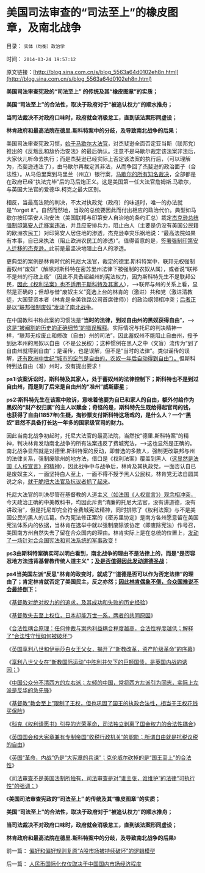 # 美国司法审查的“司法至上”的橡皮图章，及南北战争

目录： `实体（均衡）政治学` 

时间： `2014-03-24 19:57:12` 

原文链接：[http://blog.sina.com.cn/s/blog_5563a64d0102eh8n.html](http://blog.sina.com.cn/s/blog_5563a64d0102eh8n.html)

**美国司法审查宪政的“司法至上” 的传统及其“橡皮图章”的实质；**

**美国“司法至上”的合法性，取决于政府对于“被追认权力”的顺水推舟；**

**当司法裁决不对政府口味时，政府就会消极怠工，直到该法案形同虚设；**

**林肯政府和最高法院在德里.斯科特案中的分歧，及导致南北战争的后果**；

美国司法审查宪政习惯，[始于马歇尔大法官](../../../2011/5/14/美国大法官讲政治；美国政府偷税漏税；.md)，对杰斐逊全面否定亚当斯（联邦党）推出的《反叛乱和敌侨治安法》的最后确认。注意不是马歇尔裁定该法案非法后，大家伙儿听命去执行；而是杰斐逊已经实际上否定该法案的执行后，（可以理解为，杰斐逊违法了），由马歇尔再裁定其非法，从而争回了杰斐逊的政治面子（合法性）。从马伯里案到马里兰（州立）银行案，[马歇尔的所有知名裁决](../../../2011/5/13/美国首任首席大法官是法盲.md)，全部都是在政府已经“执法完毕”后的马后炮正义。这是美国第一任大法官詹姆斯.马歇尔，与英国大法官的爱德华.柯克之最大区别。

相反，当最高法院的判决，不太对执政党（政府）的味道时，唯一的办法就是“forget
it”。自然而然地，当政的总统要因此而付出相应的政治代价。典型如马歇尔按印第安人治安法（美国联邦与印第安人自治地的条约汇总）裁定[杰克逊总统强制印第安人迁移案违法](../../../2011/8/15/大英帝国的屈辱和印第安人的悲惨.md)，并且应安排兵力，阻止白人（主要是仍没有美国公民籍的欧洲农民工）对印第安人居住地的渗透，杰克逊幸灾乐祸地说：“最高法院如果有本事，自已来执法（阻止欧洲农民工的渗透）”。值得留意的是，[签署强制印第安人迁移的杰克逊，](../../../2011/8/15/碰上老大兵，有理没理说不清.md)此前是最坚决地阻止白人的渗透。

更典型的案例是林肯时代的托尼大法官，裁定的德里.斯科特案中，联邦无权强制蓄奴州“废奴”（解除对斯科特在密苏里州法律下被强制的农奴从属），或者说“联邦不是州的行政上级”（因此不具备超越州的宪法权力，因为斯科特先生不是联邦公民，[因此《权利法案》也不适用于斯科特及其家人](../../../2012/7/2/愚昧的《人权宣言》不了解“默认归属权”.md)），——>联邦与州的关系上看，显然是正确的；但却与借“废奴主义”竟选上台的林肯的（激进）共和党（激进清教徒，大国营资本者（林肯是全美铁路公司首席律师））的政治纲领相冲突；[后者正是以“联邦强制废奴”发动了南北战争](../../../2011/7/25/人类社会只有两种形态;私人蓄养的奴隶制暂时消失了；.md)。

在中国教科书称此案的习惯法是“**当时的法律，到过自由州的黑奴获得自由**”，——>[这是“被阉割的历史的正确细节”的错误解释](../../../2014/1/7/实例理解“真实的谎言”的老技术.md)。实际情况与托尼的判决精神一样，“联邦无权废止和修改（自由）州的司法”，因此蓄奴州不能阻止自由州，授予到达本州的黑奴以自由（不是公民权）；这种惯例在黑人之中（文盲）流传为“到了自由州就得到自由”；是谣传，也是误解，但不是“当时的法律”。类似谣传的误解，[还有欧洲中世纪“城市的空气是自由的，农奴一年后自动得到自由”）。](../../../2011/11/25/英式农奴义务和中世纪“自由的空气”的传说.md)但斯科特到达自由（准）州时，没有提出要求！

**ps1:该案诉讼时，斯科特及其家人，处于蓄奴州的法律控制下；斯科特也不是到过自由州，而是到了后来是自由州的“准州”威斯康星**；

**ps2:斯科特先生在该案中败诉，意味着他要为自已和家人的自由，额外付给作为黑奴的“财产权归属”的主人以赎金；奇怪的是，斯科特先生既给得起官司的钱，也获得了自由(1857年)生疑，掏钞票支付斯科特这场戏的，是什么人**？**一个“黑奴”显然不具备打长达一年多的国家级官司的财力。**

因此当南北战争初起时，托尼大法官的最高法院，当然按“德里.斯科特案”的精神，判决林肯发动南北战争的所有法案违反了费城宪法，——>这也显然是正确的。南北战争显然就是对德里.斯科特案的反动，即普选的多数人，强制更改联邦与州的法律关系，强制废除州的地方法，借口是《权利法案》覆盖到黑人（[这显然是法国《人权宣言》的精神](../../../2013/9/13/权利一般指“封建权利”，维权者即血酬.md)），因此战争中与战争后，林肯及其执政党，一面否认自已是废奴主义，一面坚持白人至上，一面不得不授予黑人公民权。林肯党无法自圆其说之余，[就干脆把大法官及抗议者抓了起来](../../../2011/7/15/让法律死亡的正义；南北战争爆发的时间序列；.md)。

托尼大法官的判决尽管在基督教的人道主[义（如法国《人权宣言》）观念相冲突，](../../../2013/3/19/《人权宣言》的政治诉求是奴隶制.md)今天政治正确的中美教科书，均因此斥责“清廉的托尼大法官，没有讲道德，没有讲政治”，但是托尼却完全符合费城宪法精神，同时排除了《权利法案》与不是美国公民的黑人的瓜葛。作为宪法修正案的《密苏里协定》是南方各州愿意留在美国宪法体系内的依据，当林肯在选举中就以强制废除该协定（即废除宪法）作号召，美国南方州自然失去了留在合众国内的理由。林肯实际上是在总统的位置上，[发动了一场针对合众国宪法和司法系统的军事政变](../../../2011/5/14/美国不是多党制，美国政党组织形式.md)！

**ps3由斯科特案确实可以明白看到，南北战争的理由不是法律上的，而是“是否容忍地方法违背基督教传统人道主义”；[及是否值得因此发动道德圣战](../../../2011/7/8/南北战争无关正义；“惩罚道德”就是邪恶.md)**；

**ps4当美国左派“反思”林肯的政变时，就成了“道德是否可以作为否定法律”的理由了；肯定林肯就否定了美国民主，反之亦然；[因此林肯偶象不倒，合众国难说不会最终倒下](../../../2013/11/19/美国民主不需要宪法，枪械泛滥不是美国民主的保证.md)**；

《[基督教对绝对权力的的追求，及其成功和失败的历史经验](../../../2013/12/12/基督教对绝对权力的的不懈追求，成功的历史和失败的经验.md)》

《[基督教失去至上权位，日本却能万世一系，两者的共同原因](../../../2013/12/15/基督教lost“教会至上”，日本仍然万世一系，两者的共同原因；.md)》

《[合法性耦合原理：任何仲裁与案内利益耦合程度越高，合法性程度越低；解释了“合法性守恒如何被破坏”](../../../2013/12/19/合法性耦合原理，教会至上的合法性，缺乏信仰的公信力.md)》

《[英国享利八世和伊丽莎白女王父女，揭开了“新教改革，资产阶级革命”的序幕](../../../2013/12/22/欧洲“分裂”和唐朝藩镇的割据，两中共同的地方利益.md)》

《[享利八世父女在“新教国际运动”中胜利并欠下的巨额国债，是英国内战的诱因；](../../../2013/12/25/首倡并推动宗教革命英国享利八世父女，及英国内战.md)》

《[中国公众分不清西方的左右派；左倾的中国，常将西方左派引为同志，实际上左派是反华的急先锋](../../../2013/12/28/公众分不清西方左右派和“人权派”，及“极端自由主义”.md)》

《[基督教“教会至上”限制了王权，但也巩固了国王的执政合法性，相当于王权花钱买保险](../../../2014/1/1/“主权高于人权”和“人权高于主权”的最早冲突.md)》

《[科克《权利请愿书》引导的光荣革命，司法独立剥离了国会权力的合法性耦合](../../../2014/1/2/英国“国王至上”被埋葬，司法独立引导的光荣革命.md)》

《[英国国会和大宪章兼有专制帝国“收税行政机关”的职能；所谓自由就是抗税议税的自由](../../../2014/1/5/英国国会Parliament承传的大宪章精神，对比人民代表的听证会.md)》

《[英国“革命，内战”仍是“大宪章的兵谏”；克伦威尔砍掉的是“国王至上”的合法性](../../../2014/1/11/英美革命的共同点，中法俄大革命的共同点.md)》

《[司法审查不是美国法制所独有，司法审查是对“谁主张，谁维护”的法律“可执行性”的强调；](../../../2014/1/19/继承“国王至上”的是“国会至上”还是“司法审查”？.md)》

《**美国司法审查宪政的“司法至上” 的传统及其“橡皮图章”的实质；**

**美国“司法至上”的合法性，取决于政府对于“被追认权力”的顺水推舟；**

**当司法裁决不对政府口味时，政府就会消极怠工，直到该法案形同虚设；**

**林肯政府和最高法院在德里.斯科特案中的分歧，及导致南北战争的后果**》

前一篇： [偏好和偏好规则复原“A股市场被持续破坏”的逻辑模型](../../../2014/3/26/偏好和偏好规则复原“A股市场被持续破坏”的逻辑模型.md)

后一篇： [人民币国际化仅仅取决于中国国内市场经济程度](../../../2014/3/23/人民币国际化仅仅取决于中国国内市场经济程度.md)

